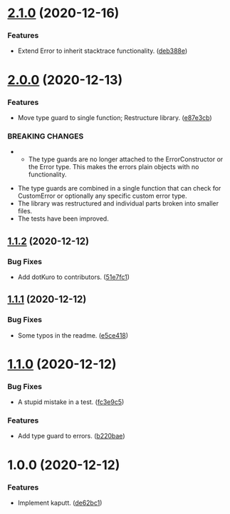 # [2.1.0](https://github.com/yeldirium/kaputt/compare/v2.0.0...v2.1.0) (2020-12-16)


### Features

* Extend Error to inherit stacktrace functionality. ([deb388e](https://github.com/yeldirium/kaputt/commit/deb388e3c282bc77709f8f3d704744ee6cc9812b))

# [2.0.0](https://github.com/yeldirium/kaputt/compare/v1.1.2...v2.0.0) (2020-12-13)


### Features

* Move type guard to single function; Restructure library. ([e87e3cb](https://github.com/yeldirium/kaputt/commit/e87e3cbfbaf00d4e9deeeb4553eddcd02d06ca61))


### BREAKING CHANGES

* - The type guards are no longer attached to the ErrorConstructor or the
Error type. This makes the errors plain objects with no functionality.
- The type guards are combined in a single function that can check for
CustomError or optionally any specific custom error type.
- The library was restructured and individual parts broken into smaller
files.
- The tests have been improved.

## [1.1.2](https://github.com/yeldirium/kaputt/compare/v1.1.1...v1.1.2) (2020-12-12)


### Bug Fixes

* Add dotKuro to contributors. ([51e7fc1](https://github.com/yeldirium/kaputt/commit/51e7fc13561df745007a2e4c3e8dbeed301e6695))

## [1.1.1](https://github.com/yeldirium/kaputt/compare/v1.1.0...v1.1.1) (2020-12-12)


### Bug Fixes

* Some typos in the readme. ([e5ce418](https://github.com/yeldirium/kaputt/commit/e5ce418aaeff146a834ae97f9b9be63060448b24))

# [1.1.0](https://github.com/yeldirium/kaputt/compare/v1.0.0...v1.1.0) (2020-12-12)


### Bug Fixes

* A stupid mistake in a test. ([fc3e9c5](https://github.com/yeldirium/kaputt/commit/fc3e9c5d1532c776720dc24012af247e6bd32375))


### Features

* Add type guard to errors. ([b220bae](https://github.com/yeldirium/kaputt/commit/b220bae2a4a177805e3a674e00d4adbe5eb4f5aa))

# 1.0.0 (2020-12-12)


### Features

* Implement kaputt. ([de62bc1](https://github.com/yeldirium/kaputt/commit/de62bc1fefa4d1d8e9140172acbe75829716f49d))
